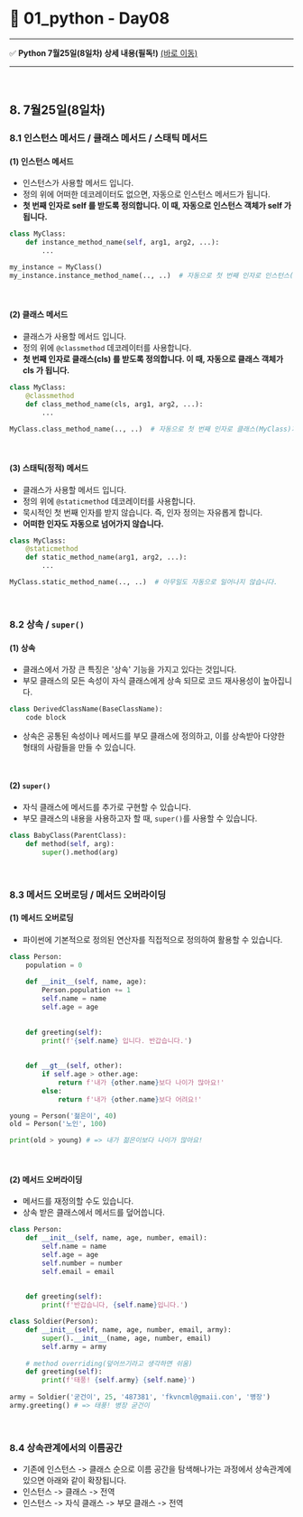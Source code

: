 # :notebook_with_decorative_cover: 01_python - Day08

---

:white_check_mark: **Python 7월25일(8일차) 상세 내용(필독!)** <a href="https://github.com/wally-wally/TIL/blob/master/01_python/python_review/Python%20총정리_6.md">(바로 이동)</a>

------

<br>

## 8. 7월25일(8일차)

### 8.1 인스턴스 메서드 / 클래스 메서드 / 스태틱 메서드

#### (1) 인스턴스 메서드

- 인스턴스가 사용할 메서드 입니다.
- 정의 위에 어떠한 데코레이터도 없으면, 자동으로 인스턴스 메서드가 됩니다.
- **첫 번째 인자로 self 를 받도록 정의합니다. 이 때, 자동으로 인스턴스 객체가 self 가 됩니다.**

```python
class MyClass:
    def instance_method_name(self, arg1, arg2, ...):
        ...

my_instance = MyClass()
my_instance.instance_method_name(.., ..)  # 자동으로 첫 번째 인자로 인스턴스(my_instance)가 들어갑니다.
```

<br>

#### (2) 클래스 메서드

- 클래스가 사용할 메서드 입니다.
- 정의 위에 `@classmethod` 데코레이터를 사용합니다.
- **첫 번째 인자로 클래스(cls) 를 받도록 정의합니다. 이 때, 자동으로 클래스 객체가 cls 가 됩니다.**

```python
class MyClass:
    @classmethod
    def class_method_name(cls, arg1, arg2, ...):
        ...

MyClass.class_method_name(.., ..)  # 자동으로 첫 번째 인자로 클래스(MyClass)가 들어갑니다.
```

<br>

#### (3) 스태틱(정적) 메서드

- 클래스가 사용할 메서드 입니다.
- 정의 위에 `@staticmethod` 데코레이터를 사용합니다.
- 묵시적인 첫 번째 인자를 받지 않습니다. 즉, 인자 정의는 자유롭게 합니다.
- **어떠한 인자도 자동으로 넘어가지 않습니다.**

```python
class MyClass:
    @staticmethod
    def static_method_name(arg1, arg2, ...):
        ...

MyClass.static_method_name(.., ..)  # 아무일도 자동으로 일어나지 않습니다.
```

<br>

### 8.2 상속 / `super()`

#### (1) 상속

- 클래스에서 가장 큰 특징은 '상속' 기능을 가지고 있다는 것입니다.
- 부모 클래스의 모든 속성이 자식 클래스에게 상속 되므로 코드 재사용성이 높아집니다.

```python
class DerivedClassName(BaseClassName):
    code block
```

- 상속은 공통된 속성이나 메서드를 부모 클래스에 정의하고, 이를 상속받아 다양한 형태의 사람들을 만들 수 있습니다.

<br>

#### (2) `super()`

- 자식 클래스에 메서드를 추가로 구현할 수 있습니다.
- 부모 클래스의 내용을 사용하고자 할 때, `super()`를 사용할 수 있습니다.

```python
class BabyClass(ParentClass):
    def method(self, arg):
        super().method(arg) 
```

<br>

### 8.3 메서드 오버로딩 / 메서드 오버라이딩

#### (1) 메서드 오버로딩

- 파이썬에 기본적으로 정의된 연산자를 직접적으로 정의하여 활용할 수 있습니다.

```python
class Person:
    population = 0
    
    def __init__(self, name, age):
        Person.population += 1
        self.name = name
        self.age = age
    
    
    def greeting(self):
        print(f'{self.name} 입니다. 반갑습니다.')
        
        
    def __gt__(self, other):
        if self.age > other.age:
            return f'내가 {other.name}보다 나이가 많아요!'
        else:
            return f'내가 {other.name}보다 어려요!'

young = Person('젊은이', 40)
old = Person('노인', 100)

print(old > young) # => 내가 젊은이보다 나이가 많아요!
```

<br>

#### (2) 메서드 오버라이딩

- 메서드를 재정의할 수도 있습니다.
- 상속 받은 클래스에서 메서드를 덮어씁니다.

```python
class Person:
    def __init__(self, name, age, number, email):
        self.name = name
        self.age = age
        self.number = number
        self.email = email
        
    
    def greeting(self):
        print(f'반갑습니다, {self.name}입니다.')

class Soldier(Person):
    def __init__(self, name, age, number, email, army):
        super().__init__(name, age, number, email)
        self.army = army
    
    # method overriding(덮어쓰기라고 생각하면 쉬움)
    def greeting(self):
        print(f'태풍! {self.army} {self.name}')
        
army = Soldier('굳건이', 25, '487381', 'fkvncml@gmaii.con', '병장')
army.greeting() # => 태풍! 병장 굳건이
```

<br>

### 8.4 상속관계에서의 이름공간

- 기존에 인스턴스 -> 클래스 순으로 이름 공간을 탐색해나가는 과정에서 상속관계에 있으면 아래와 같이 확장됩니다.
- 인스턴스 -> 클래스 -> 전역
- 인스턴스 -> 자식 클래스 -> 부모 클래스 -> 전역

